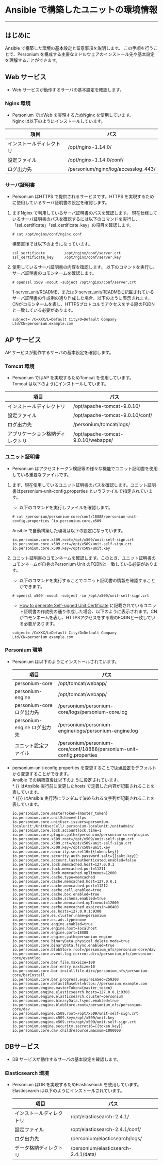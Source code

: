 # Ansible で構築したユニットの環境情報

-------------------------------------------------

## はじめに

Ansible で構築した環境の基本設定と留意事項を説明します。
この手順を行うことで、Personium を構成する主要なミドルウェアのインストール先や基本設定を理解することができます。

## Web サービス

* Web サービスが動作するサーバの基本設定を確認します。

### Nginx 環境

* Personium ではWeb を実現するためNginx を使用しています。  
Nginx は以下のようにインストールしています。

| 項目                    | パス                     |
|-------------------------|-------------------------|
| インストールディレクトリ  | /opt/nginx-1.14.0/      |
| 設定ファイル             | /opt/nginx-1.14.0/conf/ |
| ログ出力先               | /personium/nginx/log/accesslog_443/ |  

### サーバ証明書

* Personium はHTTPS で提供されるサービスです。HTTPS を実現するために使用しているサーバ証明書の設定を確認します。

1. まずNginx で利用しているサーバ証明書のパスを確認します。
    現在仕様しているサーバ証明書のパスを確認するには以下のコマンドを実行し、「ssl_certificate」「ssl_certificate_key」の項目を確認します。

    ```console
    # cat /opt/nginx/conf/nginx.conf
    ```
    構築直後では以下のようになっています。

    ```
    ssl_sertificate         /opt/nginx/conf/server.crt
    ssl_certificate_key     /opt/nginx/conf/server.key
    ```

1. 使用しているサーバ証明書の内容を確認します。
    以下のコマンドを実行し、サーバ証明書のコモンネームを確認します。

    ```console
    # openssl x509 -noout -subject /opt/nginx/conf/server.crt
    ```

    [1-server_unit/README](1-server_unit/README.md)、または[3-server_unit/README](3-server_unit/README.md)に記載されているサーバ証明書の作成例の通り作成した場合、以下のように表示されます。CNがコモンネームを表し、HTTPSプロトコルでアクセスをする際のFQDNと一致している必要があります。

    ```
    subject= /C=XXX/L=Default City/O=Default Company Ltd/CN=personium.example.com
    ```

## AP サービス

AP サービスが動作するサーバの基本設定を確認します。

### Tomcat 環境

* Personium ではAP を実現するためTomcat を使用しています。  
  Tomcat は以下のようにインストールしています。

| 項目                          | パス                                 |
|-------------------------------|-------------------------------------|
| インストールディレクトリ        | /opt/apache-tomcat-9.0.10/          |
| 設定ファイル                   | /opt/apache-tomcat-9.0.10/conf/     |
| ログ出力先                     | /personium/tomcat/logs/             |
| アプリケーション格納ディレクトリ | /opt/apache-tomcat-9.0.10/webapps/  |  

### ユニット証明書

* Personium はアクセストークン検証等の様々な機能でユニット証明書を使用している重要なファイルです。

1. まず、現在使用しているユニット証明書のパスを確認します。ユニット証明書はpersonium-unit-config.properties というファイルで指定されています。
    * 以下のコマンドを実行しファイルを確認します。  

    ```console
    # cat /personium/personium-core/conf/18888/personium-unit-config.properties ^io.personium.core.x509
    ```

    Ansible で自動構築した環境は以下の設定になっています。
    
    ```
    io.personium.core.x509.root=/opt/x509/unit-self-sign.crt
    io.personium.core.x509.crt=/opt/x509/unit-self-sign.crt
    io.personium.core.x509.key=/opt/x509/unit.key
    ```

1. ユニット証明書のコモンネームを確認します。このとき、ユニット証明書のコモンネームが自身のPersonium Unit のFQDNと一致している必要があります。
    * 以下のコマンドを実行することでユニット証明書の情報を確認することができます。

    ```console
    # openssl x509 -noout -subject -in /opt/x509/unit-self-sign.crt
    ```

    * [How to generate Self-signed Unit Certificate](How_to_generate_Self-signed_Unit_Certificate.md) に記載されているユニット証明書の作成例の通り作成した場合、以下のように表示されます。CNがコモンネームを表し、HTTPSアクセスをする際のFQDNと一致している必要があります。

    ```
    subject= /C=XXX/L=Default City/O=Default Company Ltd/CN=personium.example.com
    ```

### Personium 環境

* Personium は以下のようにインストールされています。

    | 項目                          | パス                   |
    |-------------------------------|-----------------------|
    | personium-core                | /opt/tomcat/webapp/          |
    | personium-engine              | /opt/tomcat/webapp/     |
    | personium-core ログ出力先      | /personium/personium-core/logs/personium-core.log     |
    | personium-engine ログ出力先    | /personium/personium-engine/logs/personium-engine.log  |
    | ユニット設定ファイル | /personium/personium-core/conf/18888/personium-unit-config.properties |  

* personium-unit-config.properties を変更することで[Unit設定](https://personium.io/docs/en/server-operator/unit_config_list.html)をデフォルトから変更することができます。  
    Ansible での構築直後は以下のように設定されています。  
    \* {} はAnsible 実行前に変更したhosts で定義した内容が記載されることを表しています。  
    \* {{}} はAnsible 実行時にランダムで決められる文字列が記載されることを表しています。  

    ```
    io.personium.core.masterToken={master_token}
    io.personium.core.unitScheme=https
    io.personium.core.unitUser.issuers=personium-localunit:/UnitUserCell/ personium-localunit:/unitadmin/
    io.personium.core.lock.accountlock.time=1
    io.personium.core.plugin.path=/personium/personium-core/plugins
    io.personium.core.x509.root=/opt/x509/unit-self-sign.crt
    io.personium.core.x509.crt=/opt/x509/unit-self-sign.crt
    io.personium.core.x509.key=/opt/x509/unit.key
    io.personium.core.security.secret16={{token.key}}
    io.personium.core.security.auth.password.salt={{sakt.key}}
    io.personium.core.account.lastauthenticated.enabled=false
    io.personium.core.lock.memcached.host=127.0.0.1
    io.personium.core.lock.memcached.port=11211
    io.personium.core.lock.memcached.opTimeout=12000
    io.personium.core.cache.type=memcached
    io.personium.core.cache.memcached.host=127.0.0.1
    io.personium.core.cache.memcached.port=11212
    io.personium.core.cache.cell.enabled=true
    io.personium.core.cache.box.enabled=true
    io.personium.core.cache.schema.enabled=true
    io.personium.core.cache.memcached.opTimeout=12000
    io.personium.core.cache.memcached.expiresin=86400
    io.personium.core.es.hosts=127.0.0.1:9300
    io.personium.core.es.cluster.name=personium
    io.personium.core.es.ads.type=none
    io.personium.core.engine.enabled=true
    io.personium.core.engine.host=localhost
    io.personium.core.engine.port=18888
    io.personium.core.engine.path=personium-engine
    io.personium.core.binaryData.physical.delete.mode=true
    io.personium.core.binaryData.fsync.enabled=true
    io.personium.core.blobStore.root=/personium_nfs/personium-core/dav
    io.personium.core.event.log.current.dir=/personium_nfs/personium-core/eventlog
    io.personium.core.bar.file.maxSize=100
    io.personium.core.bar.entry.maxSize=10
    io.personium.core.bar.installfile.dir=/personium_nfs/personium-core/barInstall
    io.personium.core.bar.progress.expireInSec=259200
    io.personium.core.defaultBaseUrl=https://personium.example.com
    io.personium.engine.masterToken={master_token}
    io.personium.engine.elasticsearch.hosts=127.0.0.1:9300
    io.personium.engine.elasticsearch.cluster=personium
    io.personium.engine.binaryData.fsync.enabled=true
    io.personium.engine.blobStore.root=/personium_nfs/personium-core/dav
    io.personium.engine.x509.root=/opt/x509/unit-self-sign.crt
    io.personium.engine.x509.key=/opt/x509/unit.key
    io.personium.engine.x509.crt=/opt/x509/unit-self-sign.crt
    io.personium.engine.security.secret16={{token.key}}
    io.personium.core.dav.childresource.maxnum=1000000
    ```

## DBサービス

* DB サービスが動作するサーバの基本設定を確認します。

### Elasticsearch 環境

* Personium はDB を実現するためElasticsearch を使用しています。  
  Elasticsearch は以下のようにインストールされています。

    | 項目                      | パス                                      |
    |---------------------------|------------------------------------------|
    | インストールディレクトリ    | /opt/elasticsearch-2.4.1/                |
    | 設定ファイル               | /opt/elasticsearch-2.4.1/conf/           |
    | ログ出力先                 | /personium/elasticsearch/logs/           |
    | データ格納ディレクトリ      | /personium/elasticsearch-2.4.1/data/     |  
